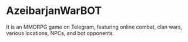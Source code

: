 # AzeibarjanWarBOT
It is an MMORPG game on Telegram, featuring online combat, clan wars, various locations, NPCs, and bot opponents. 
